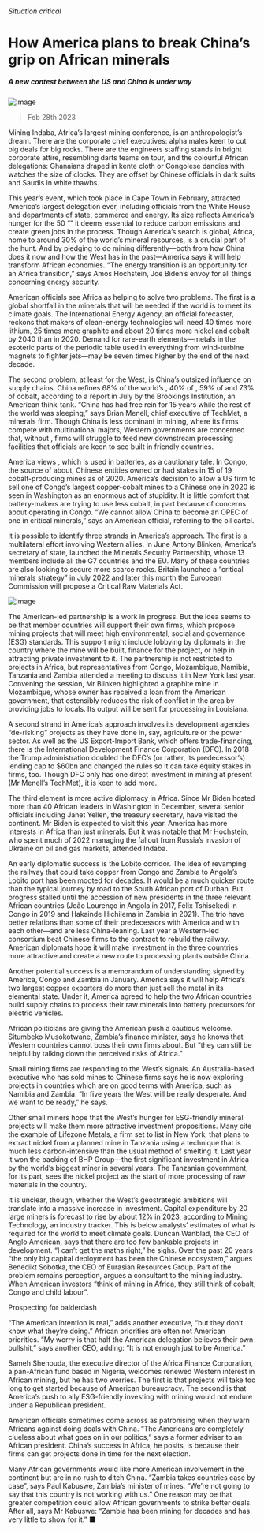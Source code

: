 ###### Situation critical
# How America plans to break China’s grip on African minerals 
##### A new contest between the US and China is under way 
![image](images/20230304_MAP001.jpg) 
> Feb 28th 2023 
Mining Indaba, Africa’s largest mining conference, is an anthropologist’s dream. There are the corporate chief executives: alpha males keen to cut big deals for big rocks. There are the engineers staffing stands in bright corporate attire, resembling darts teams on tour, and the colourful African delegations: Ghanaians draped in kente cloth or Congolese dandies with watches the size of clocks. They are offset by Chinese officials in dark suits and Saudis in white thawbs.
This year’s event, which took place in Cape Town in February, attracted America’s largest delegation ever, including officials from the White House and departments of state, commerce and energy. Its size reflects America’s hunger for the 50 “” it deems essential to reduce carbon emissions and create green jobs in the process. Though America’s search is global, Africa, home to around 30% of the world’s mineral resources, is a crucial part of the hunt. And by pledging to do mining differently—both from how China does it now and how the West has in the past—America says it will help transform African economies. “The energy transition is an opportunity for an Africa transition,” says Amos Hochstein, Joe Biden’s envoy for all things concerning energy security. 
American officials see Africa as helping to solve two problems. The first is a global shortfall in the minerals that will be needed if the world is to meet its climate goals. The International Energy Agency, an official forecaster, reckons that makers of clean-energy technologies will need 40 times more lithium, 25 times more graphite and about 20 times more nickel and cobalt by 2040 than in 2020. Demand for rare-earth elements—metals in the esoteric parts of the periodic table used in everything from wind-turbine magnets to fighter jets—may be seven times higher by the end of the next decade. 
The second problem, at least for the West, is China’s outsized influence on supply chains. China refines 68% of the world’s , 40% of , 59% of  and 73% of cobalt, according to a report in July by the Brookings Institution, an American think-tank. “China has had free rein for 15 years while the rest of the world was sleeping,” says Brian Menell, chief executive of TechMet, a minerals firm. Though China is less dominant in mining, where its firms compete with multinational majors, Western governments are concerned that, without , firms will struggle to feed new downstream processing facilities that officials are keen to see built in friendly countries. 
America views , which is used in batteries, as a cautionary tale. In Congo, the source of about, Chinese entities owned or had stakes in 15 of 19 cobalt-producing mines as of 2020. America’s decision to allow a US firm to sell one of Congo’s largest copper-cobalt mines to a Chinese one in 2020 is seen in Washington as an enormous act of stupidity. It is little comfort that battery-makers are trying to use less cobalt, in part because of concerns about operating in Congo. “We cannot allow China to become an OPEC of one in critical minerals,” says an American official, referring to the oil cartel. 
It is possible to identify three strands in America’s approach. The first is a multilateral effort involving Western allies. In June Antony Blinken, America’s secretary of state, launched the Minerals Security Partnership, whose 13 members include all the G7 countries and the EU. Many of these countries are also looking to secure more scarce rocks. Britain launched a “critical minerals strategy” in July 2022 and later this month the European Commission will propose a Critical Raw Materials Act. 
![image](images/20230304_MAM952.png) 

The American-led partnership is a work in progress. But the idea seems to be that member countries will support their own firms, which propose mining projects that will meet high environmental, social and governance (ESG) standards. This support might include lobbying by diplomats in the country where the mine will be built, finance for the project, or help in attracting private investment to it. The partnership is not restricted to projects in Africa, but representatives from Congo, Mozambique, Namibia, Tanzania and Zambia attended a meeting to discuss it in New York last year. Convening the session, Mr Blinken highlighted a graphite mine in Mozambique, whose owner has received a loan from the American government, that ostensibly reduces the risk of conflict in the area by providing jobs to locals. Its output will be sent for processing in Louisiana. 
A second strand in America’s approach involves its development agencies “de-risking” projects as they have done in, say, agriculture or the power sector. As well as the US Export-Import Bank, which offers trade-financing, there is the International Development Finance Corporation (DFC). In 2018 the Trump administration doubled the DFC’s (or rather, its predecessor’s) lending cap to $60bn and changed the rules so it can take equity stakes in firms, too. Though DFC only has one direct investment in mining at present (Mr Menell’s TechMet), it is keen to add more.
The third element is more active diplomacy in Africa. Since Mr Biden hosted more than 40 African leaders in Washington in December, several senior officials including Janet Yellen, the treasury secretary, have visited the continent. Mr Biden is expected to visit this year. America has more interests in Africa than just minerals. But it was notable that Mr Hochstein, who spent much of 2022 managing the fallout from Russia’s invasion of Ukraine on oil and gas markets, attended Indaba. 
An early diplomatic success is the Lobito corridor. The idea of revamping the railway that could take copper from Congo and Zambia to Angola’s Lobito port has been mooted for decades. It would be a much quicker route than the typical journey by road to the South African port of Durban. But progress stalled until the accession of new presidents in the three relevant African countries (João Lourenço in Angola in 2017, Félix Tshisekedi in Congo in 2019 and Hakainde Hichilema in Zambia in 2021). The trio have better relations than some of their predecessors with America and with each other—and are less China-leaning. Last year a Western-led consortium beat Chinese firms to the contract to rebuild the railway. American diplomats hope it will make investment in the three countries more attractive and create a new route to processing plants outside China. 
Another potential success is a memorandum of understanding signed by America, Congo and Zambia in January. America says it will help Africa’s two largest copper exporters do more than just sell the metal in its elemental state. Under it, America agreed to help the two African countries build supply chains to process their raw minerals into battery precursors for electric vehicles.
African politicians are giving the American push a cautious welcome. Situmbeko Musokotwane, Zambia’s finance minister, says he knows that Western countries cannot boss their own firms about. But “they can still be helpful by talking down the perceived risks of Africa.”
Small mining firms are responding to the West’s signals. An Australia-based executive who has sold mines to Chinese firms says he is now exploring projects in countries which are on good terms with America, such as Namibia and Zambia. “In five years the West will be really desperate. And we want to be ready,” he says.
Other small miners hope that the West’s hunger for ESG-friendly mineral projects will make them more attractive investment propositions. Many cite the example of Lifezone Metals, a firm set to list in New York, that plans to extract nickel from a planned mine in Tanzania using a technique that is much less carbon-intensive than the usual method of smelting it. Last year it won the backing of BHP Group—the first significant investment in Africa by the world’s biggest miner in several years. The Tanzanian government, for its part, sees the nickel project as the start of more processing of raw materials in the country. 
It is unclear, though, whether the West’s geostrategic ambitions will translate into a massive increase in investment. Capital expenditure by 20 large miners is forecast to rise by about 12% in 2023, according to Mining Technology, an industry tracker. This is below analysts’ estimates of what is required for the world to meet climate goals. Duncan Wanblad, the CEO of Anglo American, says that there are too few bankable projects in development. “I can’t get the maths right,” he sighs. Over the past 20 years “the only big capital deployment has been the Chinese ecosystem,” argues Benedikt Sobotka, the CEO of Eurasian Resources Group. Part of the problem remains perception, argues a consultant to the mining industry. When American investors “think of mining in Africa, they still think of cobalt, Congo and child labour”.
Prospecting for balderdash
“The American intention is real,” adds another executive, “but they don’t know what they’re doing.” African priorities are often not American priorities. “My worry is that half the American delegation believes their own bullshit,” says another CEO, adding: “It is not enough just to be America.” 
Sameh Shenouda, the executive director of the Africa Finance Corporation, a pan-African fund based in Nigeria, welcomes renewed Western interest in African mining, but he has two worries. The first is that projects will take too long to get started because of American bureaucracy. The second is that America’s push to ally ESG-friendly investing with mining would not endure under a Republican president. 
American officials sometimes come across as patronising when they warn Africans against doing deals with China. “The Americans are completely clueless about what goes on in our politics,” says a former adviser to an African president. China’s success in Africa, he posits, is because their firms can get projects done in time for the next election. 
Many African governments would like more American involvement in the continent but are in no rush to ditch China. “Zambia takes countries case by case”, says Paul Kabuswe, Zambia’s minister of mines. “We’re not going to say that this country is not working with us.” One reason may be that greater competition could allow African governments to strike better deals. After all, says Mr Kabuswe: “Zambia has been mining for decades and has very little to show for it.” ■
